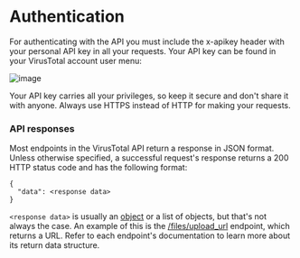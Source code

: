 # Authentication

For authenticating with the API you must include the x-apikey header with your personal API key in all your requests. Your API key can be found in your VirusTotal account user menu:

![image](https://user-images.githubusercontent.com/58112539/197265155-aa240ad2-b57c-4840-adf0-551959ab506a.png)

Your API key carries all your privileges, so keep it secure and don't share it with anyone. Always use HTTPS instead of HTTP for making your requests.

### API responses

Most endpoints in the VirusTotal API return a response in JSON format. Unless otherwise specified, a successful request's response returns a 200 HTTP status code and has the following format:

```
{
  "data": <response data>
}
```
```<response data>``` is usually an [object](https://developers.virustotal.com/reference/objects) or a list of objects, but that's not always the case. An example of this is the [/files/upload_url](https://developers.virustotal.com/reference/files-upload-url) endpoint, which returns a URL. Refer to each endpoint's documentation to learn more about its return data structure.
